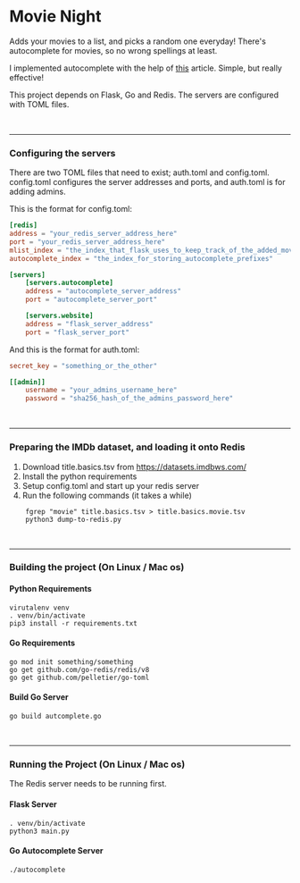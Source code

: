 # Movie Night
Adds your movies to a list, and picks a random one everyday!
There's autocomplete for movies, so no wrong spellings at least. 

I implemented autocomplete with the help of [this](http://oldblog.antirez.com/post/autocomplete-with-redis.html) article. Simple, but really effective!

This project depends on Flask, Go and Redis. The servers are configured with TOML files.


<br>
<hr>


### Configuring the servers
There are two TOML files that need to exist; auth.toml and config.toml.
config.toml configures the server addresses and ports, and auth.toml is for adding admins.

This is the format for config.toml:
```toml
[redis]
address = "your_redis_server_address_here"
port = "your_redis_server_address_here"
mlist_index = "the_index_that_flask_uses_to_keep_track_of_the_added_movies"
autocomplete_index = "the_index_for_storing_autocomplete_prefixes"

[servers]
    [servers.autocomplete]
    address = "autocomplete_server_address"
    port = "autocomplete_server_port"

    [servers.website]
    address = "flask_server_address"
    port = "flask_server_port"
```

And this is the format for auth.toml:
```toml
secret_key = "something_or_the_other"

[[admin]]
    username = "your_admins_username_here"
    password = "sha256_hash_of_the_admins_password_here"
```

<br>
<hr>


### Preparing the IMDb dataset, and loading it onto Redis

1. Download title.basics.tsv from https://datasets.imdbws.com/
2. Install the python requirements
3. Setup config.toml and start up your redis server
4. Run the following commands (it takes a while)
```
    fgrep "movie" title.basics.tsv > title.basics.movie.tsv
    python3 dump-to-redis.py
```

<br>
<hr>


### Building the project (On Linux / Mac os)

#### Python Requirements
```
virutalenv venv
. venv/bin/activate
pip3 install -r requirements.txt
```

#### Go Requirements
```
go mod init something/something
go get github.com/go-redis/redis/v8
go get github.com/pelletier/go-toml
```

#### Build Go Server 
```
go build autcomplete.go
```

<br>
<hr>

### Running the Project (On Linux / Mac os)

The Redis server needs to be running first.

#### Flask Server
```
. venv/bin/activate
python3 main.py
```

#### Go Autocomplete Server
```
./autocomplete
```